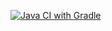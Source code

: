 [![Java CI with Gradle](https://github.com/ByBychkova/Selenium/actions/workflows/gradle.yml/badge.svg)](https://github.com/ByBychkova/Selenium/actions/workflows/gradle.yml)